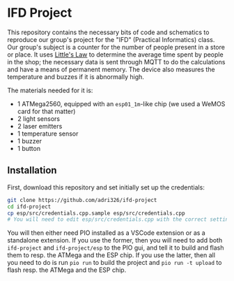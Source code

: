 # IFD Project

This repository contains the necessary bits of code and schematics to reproduce our group's project for the "IFD" (Practical Informatics) class.
Our group's subject is a counter for the number of people present in a store or place.
It uses [Little's Law](https://en.wikipedia.org/wiki/Little's_law) to determine the average time spent by people in the shop; the necessary data is sent through MQTT to do the calculations and have a means of permanent memory.
The device also measures the temperature and buzzes if it is abnormally high.

The materials needed for it is:

- 1 ATMega2560, equipped with an `esp01_1m`-like chip (we used a WeMOS card for that matter)
- 2 light sensors
- 2 laser emitters
- 1 temperature sensor
- 1 buzzer
- 1 button

## Installation

First, download this repository and set initially set up the credentials:

```sh
git clone https://github.com/adri326/ifd-project
cd ifd-project
cp esp/src/credentials.cpp.sample esp/src/credentials.cpp
# You will need to edit esp/src/credentials.cpp with the correct settings
```

You will then either need PIO installed as a VSCode extension or as a standalone extension.
If you use the former, then you will need to add both `ifd-project` and `ifd-project/esp` to the PIO gui, and tell it to build and flash them to resp. the ATMega and the ESP chip.
If you use the latter, then all you need to do is run `pio run` to build the project and `pio run -t upload` to flash resp. the ATMega and the ESP chip.

<!-- Gonna fix that documentation, I got a bus to take. -->
